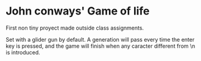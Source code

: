 # John conways' Game of life

First non tiny proyect made outside class assignments.

Set with a glider gun by default. A generation will pass every time the enter key is pressed, and the game will finish when any caracter different from \n is introduced.
